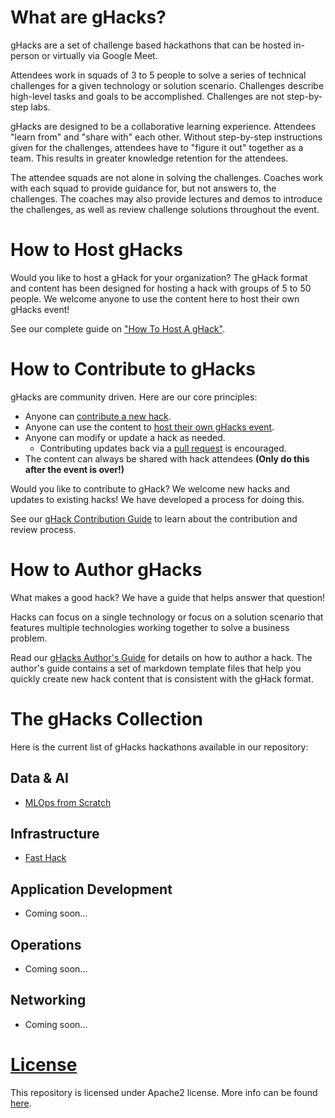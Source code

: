 # What are gHacks?

gHacks are a set of challenge based hackathons that can be hosted in-person or virtually via Google Meet.

Attendees work in squads of 3 to 5 people to solve a series of technical challenges for a given technology or solution scenario. Challenges describe high-level tasks and goals to be accomplished. Challenges are not step-by-step labs.

gHacks are designed to be a collaborative learning experience.  Attendees "learn from" and "share with" each other. Without step-by-step instructions given for the challenges, attendees have to "figure it out" together as a team.  This results in greater knowledge retention for the attendees. 

The attendee squads are not alone in solving the challenges. Coaches work with each squad to provide guidance for, but not answers to, the challenges.  The coaches may also provide lectures and demos to introduce the challenges, as well as review challenge solutions throughout the event.

# How to Host gHacks

Would you like to host a gHack for your organization? The gHack format and content has been designed for hosting a hack with groups of 5 to 50 people. We welcome anyone to use the content here to host their own gHacks event!

See our complete guide on ["How To Host A gHack"](/000-FAQ/gH-HowToHostAHack.md).

# How to Contribute to gHacks

gHacks are community driven. Here are our core principles:
- Anyone can [contribute a new hack](./CONTRIBUTING.md).
- Anyone can use the content to [host their own gHacks event](./000-FAQ/gH-HowToHostAHack.md).
- Anyone can modify or update a hack as needed.
  - Contributing updates back via a [pull request](./CONTRIBUTING.md) is encouraged.
- The content can always be shared with hack attendees **(Only do this after the event is over!)**

Would you like to contribute to gHack?  We welcome new hacks and updates to existing hacks!  We have developed a process for doing this.  

See our [gHack Contribution Guide](./CONTRIBUTING.md) to learn about the contribution and review process.

# How to Author gHacks

What makes a good hack? We have a guide that helps answer that question!

Hacks can focus on a single technology or focus on a solution scenario that features multiple technologies working together to solve a business problem.

Read our [gHacks Author's Guide](/000-FAQ/gH-HowToAuthorAHack.md) for details on how to author a hack. The author's guide contains a set of markdown template files that help you quickly create new hack content that is consistent with the gHack format.

# The gHacks Collection

Here is the current list of gHacks hackathons available in our repository:

## Data & AI
- [MLOps from Scratch](/001-MLOps/README.md)

## Infrastructure
- [Fast Hack](/002-FastHack/README.md)

## Application Development
- Coming soon...

## Operations
- Coming soon...

## Networking
- Coming soon...

# [License](./LICENSE)
This repository is licensed under Apache2 license. More info can be found [here](./LICENSE).


